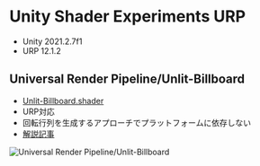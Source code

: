 # Unity Shader Experiments URP

- Unity 2021.2.7f1
- URP 12.1.2

## Universal Render Pipeline/Unlit-Billboard

- [Unlit-Billboard.shader](Assets/Experiments/Billboard/Shaders/Unlit-Billboard.shader)
- URP対応
- 回転行列を生成するアプローチでプラットフォームに依存しない
- [解説記事](https://gam0022.net/blog/2021/12/23/unity-y-axis-billboard-shader/)

![Universal Render Pipeline/Unlit-Billboard](Images/Unity-URP-Billboard-trim.gif)